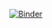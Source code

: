 
[![Binder](https://mybinder.org/badge_logo.svg)](https://mybinder.org/v2/gh/dm4bem/model-steady-state-smart_cities_group_2-mz/HEAD)
